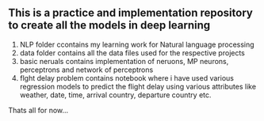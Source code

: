 ## This is a practice and implementation repository to create all the models in deep learning

1.  NLP folder ccontains my learning work for Natural language processing
2.  data folder contains all the data files used for the respective projects
3. basic neruals contains implementation of neruons, MP neurons, perceptrons and network of perceptrons 
4. flght delay problem contains notebook where i have used various regression models to predict the flight delay using various attributes like weather, date, time, arrival country, departure country etc.

Thats all for now...
